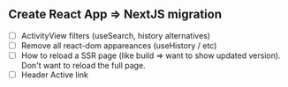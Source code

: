 ## Create React App => NextJS migration

- [ ] ActivityView filters (useSearch, history alternatives)
- [ ] Remove all react-dom appareances (useHistory / etc)
- [ ] How to reload a SSR page (like build => want to show updated version). Don't want to reload the full page.
- [ ] Header Active link

